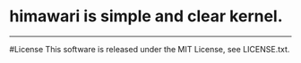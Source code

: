 himawari is simple and clear kernel.
==

---
#License
This software is released under the MIT License, see LICENSE.txt.



